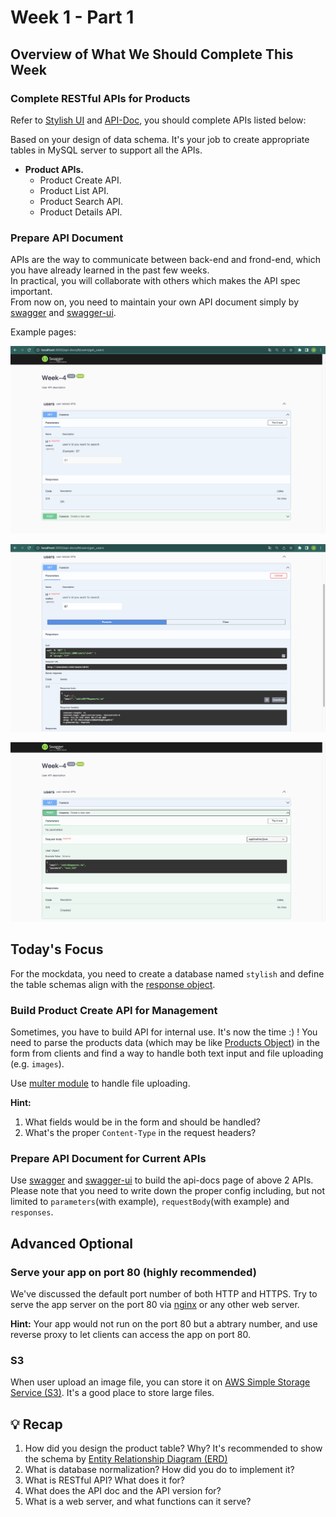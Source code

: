 # Week 1 - Part 1

## Overview of What We Should Complete This Week

### Complete RESTful APIs for Products

Refer to [Stylish UI](https://www.figma.com/file/sKhc4A0Gi427u1I5leT5ug/STYLiSH) and [API-Doc](../README.md), you should complete APIs listed below:

Based on your design of data schema. It's your job to create appropriate tables in MySQL server to support all the APIs.

* **Product APIs.**
  * Product Create API.
  * Product List API.
  * Product Search API.
  * Product Details API.
  
### Prepare API Document

APIs are the way to communicate between back-end and frond-end, which you have already learned in the past few weeks.  
In practical, you will collaborate with others which makes the API spec important.  
From now on, you need to maintain your own API document simply by [swagger](https://swagger.io/docs/specification/about/) and [swagger-ui](https://www.npmjs.com/package/swagger-ui).

Example pages:

![get](../images/w1-1.png)

![get execution](../images/w1-2.png)

![post](../images/w1-3.png)

## Today's Focus

For the mockdata, you need to create a database named `stylish` and define the table schemas align with the [response object](../README.md#response-object).


### Build Product Create API for Management

Sometimes, you have to build API for internal use. It's now the time :) !
You need to parse the products data (which may be like [Products Object](../README.md#response-object)) in the form from clients and find a way to handle both text input and file uploading (e.g. `images`).

Use [multer module](https://github.com/expressjs/multer) to handle file uploading.

**Hint:**

1. What fields would be in the form and should be handled?
2. What's the proper `Content-Type` in the request headers?

### Prepare API Document for Current APIs

Use [swagger](https://swagger.io/docs/specification/about/) and [swagger-ui](https://www.npmjs.com/package/swagger-ui) to build the api-docs page of above 2 APIs.  
Please note that you need to write down the proper config including, but not limited to `parameters`(with example), `requestBody`(with example) and `responses`.

## Advanced Optional

### Serve your app on port 80 (highly recommended)
We've discussed the default port number of both HTTP and HTTPS. Try to serve the app server on the port 80 via [nginx](https://nginx.org/en/docs/beginners_guide.html) or any other web server.

**Hint:** Your app would not run on the port 80 but a abtrary number, and use reverse proxy to let clients can access the app on port 80. 

### S3
When user upload an image file, you can store it on [AWS Simple Storage Service (S3)](https://aws.amazon.com/tw/s3/). It's a good place to store large files.

## 💡 Recap
1. How did you design the product table? Why? 
   It's recommended to show the schema by [Entity Relationship Diagram (ERD)](https://www.visual-paradigm.com/guide/data-modeling/what-is-entity-relationship-diagram/)
2. What is database normalization? How did you do to implement it?
3. What is RESTful API? What does it for?
4. What does the API doc and the API version for?
5. What is a web server, and what functions can it serve?
